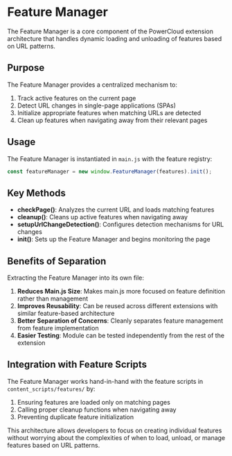 # Feature Manager

The Feature Manager is a core component of the PowerCloud extension architecture that handles dynamic loading and unloading of features based on URL patterns.

## Purpose

The Feature Manager provides a centralized mechanism to:

1. Track active features on the current page
2. Detect URL changes in single-page applications (SPAs)
3. Initialize appropriate features when matching URLs are detected
4. Clean up features when navigating away from their relevant pages

## Usage

The Feature Manager is instantiated in `main.js` with the feature registry:

```javascript
const featureManager = new window.FeatureManager(features).init();
```

## Key Methods

- **checkPage()**: Analyzes the current URL and loads matching features
- **cleanup()**: Cleans up active features when navigating away
- **setupUrlChangeDetection()**: Configures detection mechanisms for URL changes
- **init()**: Sets up the Feature Manager and begins monitoring the page

## Benefits of Separation

Extracting the Feature Manager into its own file:

1. **Reduces Main.js Size**: Makes main.js more focused on feature definition rather than management
2. **Improves Reusability**: Can be reused across different extensions with similar feature-based architecture
3. **Better Separation of Concerns**: Cleanly separates feature management from feature implementation
4. **Easier Testing**: Module can be tested independently from the rest of the extension

## Integration with Feature Scripts

The Feature Manager works hand-in-hand with the feature scripts in `content_scripts/features/` by:

1. Ensuring features are loaded only on matching pages
2. Calling proper cleanup functions when navigating away
3. Preventing duplicate feature initialization

This architecture allows developers to focus on creating individual features without worrying about the complexities of when to load, unload, or manage features based on URL patterns.
